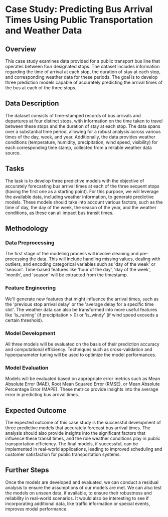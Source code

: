 # Case Study: Predicting Bus Arrival Times Using Public Transportation and Weather Data

## Overview

This case study examines data provided for a public transport bus line that operates between four designated stops. The dataset includes information regarding the time of arrival at each stop, the duration of stay at each stop, and corresponding weather data for these periods. The goal is to develop three prediction models capable of accurately predicting the arrival times of the bus at each of the three stops. 

## Data Description

The dataset consists of time-stamped records of bus arrivals and departures at four distinct stops, with information on the time taken to travel between these stops and the duration of stay at each stop. The data spans over a substantial time period, allowing for a robust analysis across various times of the day, week, and year. Additionally, the data provides weather conditions (temperature, humidity, precipitation, wind speed, visibility) for each corresponding time stamp, collected from a reliable weather data source. 

## Tasks

The task is to develop three predictive models with the objective of accurately forecasting bus arrival times at each of the three sequent stops (having the first one as a starting point). For this purpose, we will leverage the available data, including weather information, to generate predictive models. These models should take into account various factors, such as the time of day, the day of the week, the season of the year, and the weather conditions, as these can all impact bus transit times. 

## Methodology

### Data Preprocessing

The first stage of the modeling process will involve cleaning and pre-processing the data. This will include handling missing values, dealing with outliers, and encoding categorical variables such as 'day of the week' or 'season'. Time-based features like 'hour of the day', 'day of the week', 'month', and 'season' will be extracted from the timestamp. 

### Feature Engineering

We'll generate new features that might influence the arrival times, such as the 'previous stop arrival delay' or the 'average delay for a specific time slot'. The weather data can also be transformed into more useful features like 'is_raining' (if precipitation > 0) or 'is_windy' (if wind speed exceeds a certain threshold). 

### Model Development

All three models will be evaluated on the basis of their prediction accuracy and computational efficiency. Techniques such as cross-validation and hyperparameter tuning will be used to optimize the model performances.

### Model Evaluation

Models will be evaluated based on appropriate error metrics such as Mean Absolute Error (MAE), Root Mean Squared Error (RMSE), or Mean Absolute Percentage Error (MAPE). These metrics provide insights into the average error in predicting bus arrival times.

## Expected Outcome

The expected outcome of this case study is the successful development of three predictive models that accurately forecast bus arrival times. The analysis should also provide insights into the significant factors that influence these transit times, and the role weather conditions play in public transportation efficiency. The final models, if successful, can be implemented in real-world applications, leading to improved scheduling and customer satisfaction for public transportation systems. 

## Further Steps

Once the models are developed and evaluated, we can conduct a residual analysis to ensure the assumptions of our models are met. We can also test the models on unseen data, if available, to ensure their robustness and reliability in real-world scenarios. It would also be interesting to see if incorporating additional data, like traffic information or special events, improves model performance.
